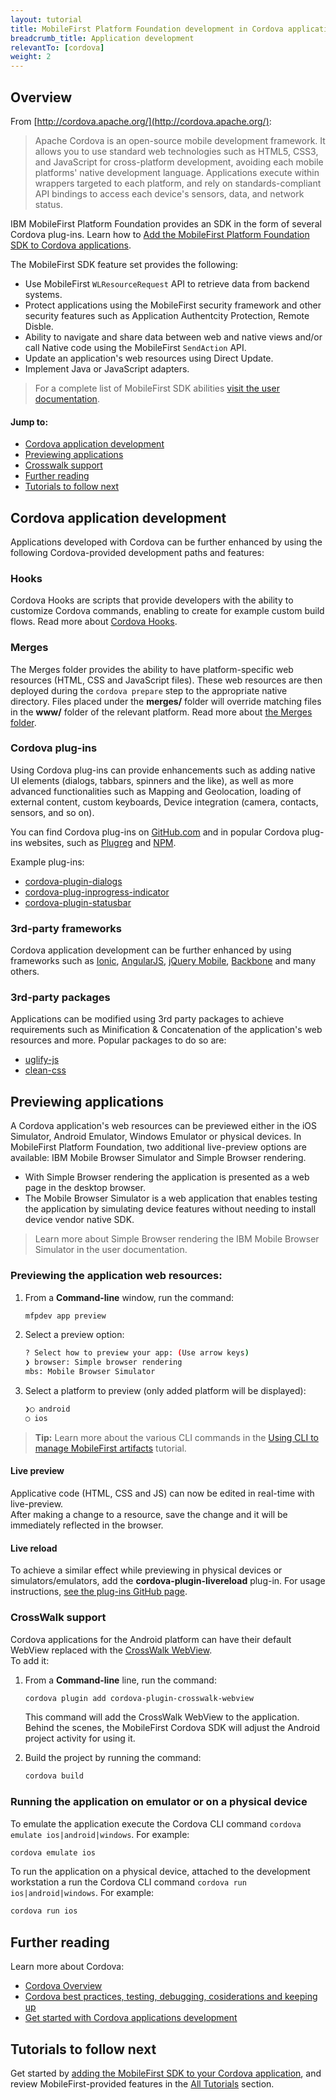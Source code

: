 ```yaml
---
layout: tutorial
title: MobileFirst Platform Foundation development in Cordova applications
breadcrumb_title: Application development
relevantTo: [cordova]
weight: 2
---
```


## Overview
From [http://cordova.apache.org/](http://cordova.apache.org/):

> Apache Cordova is an open-source mobile development framework. It allows you to use standard web technologies such as HTML5, CSS3, and JavaScript for cross-platform development, avoiding each mobile platforms' native development language. Applications execute within wrappers targeted to each platform, and rely on standards-compliant API bindings to access each device's sensors, data, and network status.

IBM MobileFirst Platform Foundation provides an SDK in the form of several Cordova plug-ins. Learn how to [Add the MobileFirst Platform Foundation SDK to Cordova applications](../../adding-the-mfpf-sdk/cordova).

The MobileFirst SDK feature set provides the following:

* Use MobileFirst `WLResourceRequest` API to retrieve data from backend systems.
* Protect applications using the MobileFirst security framework and other security features such as Application Authentcity Protection, Remote Disble.
* Ability to navigate and share data between web and native views and/or call Native code using the MobileFirst `SendAction` API.
* Update an application's web resources using Direct Update.
* Implement Java or JavaScript adapters.

> For a complete list of MobileFirst SDK abilities [visit the user documentation](http://www-01.ibm.com/support/knowledgecenter/SSHS8R_8.0.0/wl_welcome.html).

#### Jump to:

* [Cordova application development](#cordova-application-development)
* [Previewing applications](#previewing-applications)
* [Crosswalk support](#crosswalk-support)
* [Further reading](#further-reading)
* [Tutorials to follow next](#tutorials-to-follow-next)

## Cordova application development
Applications developed with Cordova can be further enhanced by using the following Cordova-provided development paths and features:

### Hooks
Cordova Hooks are scripts that provide developers with the ability to customize Cordova commands, enabling to create for example custom build flows. Read more about [Cordova Hooks](http://cordova.apache.org/docs/en/dev/guide/appdev/hooks/index.html#Hooks%20Guide).

### Merges
The Merges folder provides the ability to have platform-specific web resources (HTML, CSS and JavaScript files). These web resources are then deployed during the `cordova prepare` step to the appropriate native directory. Files placed under the **merges/** folder will override matching files in the **www/** folder of the relevant platform. Read more about [the Merges folder](https://github.com/apache/cordova-cli#merges).

### Cordova plug-ins
Using Cordova plug-ins can provide enhancements such as adding native UI elements (dialogs, tabbars, spinners and the like), as well as more advanced functionalities such as Mapping and Geolocation, loading of external content, custom keyboards, Device integration (camera, contacts, sensors, and so on).

You can find Cordova plug-ins on [GitHub.com](https://github.com) and in popular Cordova plug-ins websites, such as [Plugreg](http://plugreg.com/) and [NPM](http://npmjs.org).

Example plug-ins:

- [cordova-plugin-dialogs](https://www.npmjs.com/package/cordova-plugin-dialogs)
- [cordova-plug-inprogress-indicator](https://www.npmjs.com/package/cordova-plugin-progress-indicator)
- [cordova-plugin-statusbar](https://www.npmjs.com/package/cordova-plugin-statusbar)

### 3rd-party frameworks
Cordova application development can be further enhanced by using frameworks such as [Ionic](http://ionicframework.com/), [AngularJS](https://angularjs.org/), [jQuery Mobile](http://jquerymobile.com/), [Backbone](http://backbonejs.org/) and many others.

### 3rd-party packages
Applications can be modified using 3rd party packages to achieve requirements such as Minification &amp; Concatenation of the application's web resources and more. Popular packages to do so are:

- [uglify-js](https://www.npmjs.com/package/uglify-js)
- [clean-css](https://www.npmjs.com/package/clean-css)

## Previewing applications
A Cordova application's web resources can be previewed either in the iOS Simulator, Android Emulator, Windows Emulator or physical devices. In MobileFirst Platform Foundation, two additional live-preview options are available: IBM Mobile Browser Simulator and Simple Browser rendering. 

* With Simple Browser rendering the application is presented as a web page in the desktop browser.
* The Mobile Browser Simulator is a web application that enables testing the application by simulating device features without needing to install device vendor native SDK.

> Learn more about Simple Browser rendering the IBM Mobile Browser Simulator in the user documentation.

### Previewing the application web resources:

1. From a **Command-line** window, run the command:

    ```bash
    mfpdev app preview
    ```

2. Select a preview option:

    ```bash
    ? Select how to preview your app: (Use arrow keys)
    ❯ browser: Simple browser rendering
    mbs: Mobile Browser Simulator
    ```
3. Select a platform to preview (only added platform will be displayed):

    ```bash
    ❯◯ android
    ◯ ios
    ```

> <span class="glyphicon glyphicon-info-sign" aria-hidden="true"></span> **Tip:** Learn more about the various CLI commands in the [Using CLI to manage MobileFirst artifacts](../using-mobilefirst-developer-cli-to-manage-mobilefirst-artifacts/) tutorial.

#### Live preview
Applicative code (HTML, CSS and JS) can now be edited in real-time with live-preview.   
After making a change to a resource, save the change and it will be immediately reflected in the browser.

#### Live reload
To achieve a similar effect while previewing in physical devices or simulators/emulators, add the **cordova-plugin-livereload** plug-in. For usage instructions, [see the plug-ins GitHub page](https://github.com/omefire/cordova-plugin-livereload).

### CrossWalk support
Cordova applications for the Android platform can have their default WebView replaced with the [CrossWalk WebView](https://crosswalk-project.org/).  
To add it:

1. From a **Command-line** line, run the command:

    ```bash
    cordova plugin add cordova-plugin-crosswalk-webview
    ```
    
    This command will add the CrossWalk WebView to the application.  
    Behind the scenes, the MobileFirst Cordova SDK will adjust the Android project activity for using it.
    
2. Build the project by running the command:

    ```bash
    cordova build
    ```

### Running the application on emulator or on a physical device
To emulate the application execute the Cordova CLI command `cordova emulate ios|android|windows`. For example:

```bash
cordova emulate ios
```

To run the application on a physical device, attached to the development workstation a run the Cordova CLI command `cordova run ios|android|windows`. For example:

```bash
cordova run ios
```

## Further reading
Learn more about Cordova:

- [Cordova Overview](https://cordova.apache.org/docs/en/latest/guide/overview/index.html)
- [Cordova best practices, testing, debugging, cosiderations and keeping up](https://cordova.apache.org/docs/en/latest/guide/next/index.html#link-testing-on-a-simulator-vs-on-a-real-device)
- [Get started with Cordova applications development](https://cordova.apache.org/#getstarted)

## Tutorials to follow next
Get started by [adding the MobileFirst SDK to your Cordova application](../../adding-the-mfpf-sdk/cordova), and review MobileFirst-provided features in the [All Tutorials](../../all-tutorials/) section.
